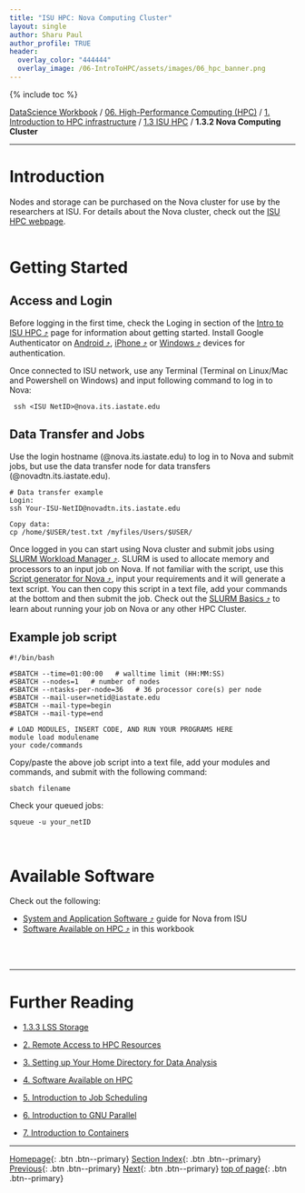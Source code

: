 ```yaml
---
title: "ISU HPC: Nova Computing Cluster"
layout: single
author: Sharu Paul
author_profile: TRUE
header:
  overlay_color: "444444"
  overlay_image: /06-IntroToHPC/assets/images/06_hpc_banner.png
---
```


{% include toc %}

[DataScience Workbook](https://datascience.101workbook.org/) / [06. High-Performance Computing (HPC)](../../00-IntroToHPC-LandingPage.md) / [1. Introduction to HPC infrastructure](../01-introduction-to-hpc-infrastructure.md) / [1.3 ISU HPC](01-isu-hpc-intro.md) / **1.3.2 Nova Computing Cluster**

---


# Introduction

Nodes and storage can be purchased on the Nova cluster for use by the researchers at ISU. For details about the Nova cluster, check out the <a href="https://www.hpc.iastate.edu/guides/nova" target="_blank">ISU HPC webpage</a>.
<br>
<br>

# Getting Started
## Access and Login
Before logging in the first time, check the Loging in section of the <a href="https://datascience.101workbook.org/06-IntroToHPC/01-HPC-NETWORKS/03-ISUHPC/01-isu-hpc-intro#logging-in" target="_blank">Intro to ISU HPC ⤴</a> page for information about getting started. Install Google Authenticator on <a href="https://www.hpc.iastate.edu/guides/nova/access-and-login/google-auth-on-android" target="_blank">Android ⤴</a>, <a href="https://www.hpc.iastate.edu/guides/nova/access-and-login/google-auth-on-iphone-ipad-ipod" target="_blank">iPhone ⤴</a> or <a href="https://www.hpc.iastate.edu/guides/nova/access-and-login/google-auth-on-windows" target="_blank">Windows ⤴</a> devices for authentication.

Once connected to ISU network, use any Terminal (Terminal on Linux/Mac and Powershell on Windows) and input following command to log in to Nova:

```
 ssh <ISU NetID>@nova.its.iastate.edu
```

## Data Transfer and Jobs
Use the login hostname (@nova.its.iastate.edu) to log in to Nova and submit jobs, but use the data transfer node for data transfers (@novadtn.its.iastate.edu).

```
# Data transfer example
Login:
ssh Your-ISU-NetID@novadtn.its.iastate.edu

Copy data:
cp /home/$USER/test.txt /myfiles/Users/$USER/
```

Once logged in you can start using Nova cluster and submit jobs using <a href="https://datascience.101workbook.org/06-IntroToHPC/05-JOB-QUEUE/01-SLURM/01-slurm-introduction" target="_blank">SLURM Workload Manager ⤴</a>. SLURM is used to allocate memory and processors to an input job on Nova. If not familiar with the script, use this <a href="https://www.hpc.iastate.edu/guides/nova/slurm-script-generator-for-nova" target="_blank">Script generator for Nova ⤴</a>, input your requirements and it will generate a text script. You can then copy this script in a text file, add your commands at the bottom and then submit the job. Check out the <a href="https://datascience.101workbook.org/06-IntroToHPC/05-JOB-QUEUE/01-SLURM/01-slurm-basics" target="_blank">SLURM Basics ⤴</a> to learn about running your job on Nova or any other HPC Cluster.
<br>


## Example job script

```
#!/bin/bash

#SBATCH --time=01:00:00   # walltime limit (HH:MM:SS)
#SBATCH --nodes=1   # number of nodes
#SBATCH --ntasks-per-node=36   # 36 processor core(s) per node
#SBATCH --mail-user=netid@iastate.edu
#SBATCH --mail-type=begin
#SBATCH --mail-type=end

# LOAD MODULES, INSERT CODE, AND RUN YOUR PROGRAMS HERE
module load modulename
your code/commands
```

Copy/paste the above job script into a text file, add your modules and commands, and submit with the following command:

```
sbatch filename
```

Check your queued jobs:

```
squeue -u your_netID
```

<br>

# Available Software
Check out the following:
* <a href="https://www.hpc.iastate.edu/guides/nova/software" target="_blank">System and Application Software ⤴</a> guide for Nova from ISU
* <a href="https://datascience.101workbook.org/06-IntroToHPC/04-SOFTWARE/01-software-available-on-HPC" target="_blank">Software Available on HPC ⤴</a> in this workbook
<br>
<br>

___
# Further Reading
* [1.3.3 LSS Storage](04-isu-hpc-lss-storage)

* [2. Remote Access to HPC Resources](../../02-FILE-ACCESS/01-remote-data-access.md)
* [3. Setting up Your Home Directory for Data Analysis](../../03-HOME-DIRECTORY/00-setting-up-home-directory.md)
* [4. Software Available on HPC](../../04-SOFTWARE/01-software-available-on-HPC.md)
* [5. Introduction to Job Scheduling](../../05-JOB-QUEUE/00-introduction-to-job-scheduling.md)
* [6. Introduction to GNU Parallel](../../06-PARALLEL/01-introduction-to-gnu-parallel.md)
* [7. Introduction to Containers](../../07-CONTAINERS/00-introduction-to-containers.md)


___

[Homepage](../../../index.md){: .btn  .btn--primary}
[Section Index](../../00-IntroToHPC-LandingPage){: .btn  .btn--primary}
[Previous](02-isu-hpc-condo-cluster){: .btn  .btn--primary}
[Next](04-isu-hpc-lss-storage){: .btn  .btn--primary}
[top of page](#introduction){: .btn  .btn--primary}
